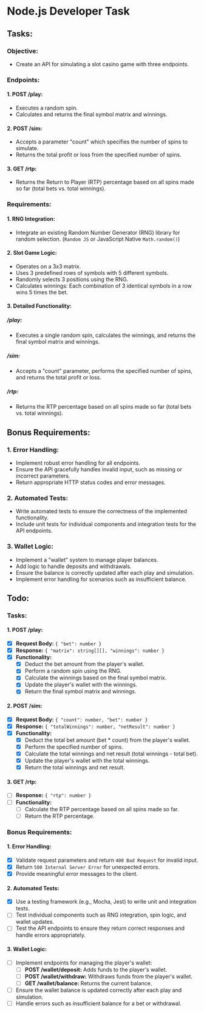 # Node.js Developer Task

## Tasks:

### Objective:

- Create an API for simulating a slot casino game with three endpoints.

### Endpoints:

#### 1. POST /play:

- Executes a random spin.
- Calculates and returns the final symbol matrix and winnings.

#### 2. POST /sim:

- Accepts a parameter "count" which specifies the number of spins to simulate.
- Returns the total profit or loss from the specified number of spins.

#### 3. GET /rtp:

- Returns the Return to Player (RTP) percentage based on all spins made so far (total bets vs. total winnings).

### Requirements:

#### 1. RNG Integration:

- Integrate an existing Random Number Generator (RNG) library for random selection. (`Random JS` or JavaScript Native `Math.random()`)

#### 2. Slot Game Logic:

- Operates on a 3x3 matrix.
- Uses 3 predefined rows of symbols with 5 different symbols.
- Randomly selects 3 positions using the RNG.
- Calculates winnings: Each combination of 3 identical symbols in a row wins 5 times the bet.

#### 3. Detailed Functionality:

##### /play:

- Executes a single random spin, calculates the winnings, and returns the final symbol matrix and winnings.

##### /sim:

- Accepts a "count" parameter, performs the specified number of spins, and returns the total profit or loss.

##### /rtp:

- Returns the RTP percentage based on all spins made so far (total bets vs. total winnings).

## Bonus Requirements:

### 1. Error Handling:

- Implement robust error handling for all endpoints.
- Ensure the API gracefully handles invalid input, such as missing or incorrect parameters.
- Return appropriate HTTP status codes and error messages.

### 2. Automated Tests:

- Write automated tests to ensure the correctness of the implemented functionality.
- Include unit tests for individual components and integration tests for the API endpoints.

### 3. Wallet Logic:

- Implement a "wallet" system to manage player balances.
- Add logic to handle deposits and withdrawals.
- Ensure the balance is correctly updated after each play and simulation.
- Implement error handling for scenarios such as insufficient balance.

## Todo:

### Tasks:

#### 1. POST /play:

- [x] **Request Body:** `{ "bet": number }`
- [x] **Response:** `{ "matrix": string[][], "winnings": number }`
- [x] **Functionality:**
  - [x] Deduct the bet amount from the player's wallet.
  - [x] Perform a random spin using the RNG.
  - [x] Calculate the winnings based on the final symbol matrix.
  - [x] Update the player's wallet with the winnings.
  - [x] Return the final symbol matrix and winnings.

#### 2. POST /sim:

- [x] **Request Body:** `{ "count": number, "bet": number }`
- [x] **Response:** `{ "totalWinnings": number, "netResult": number }`
- [x] **Functionality:**
  - [x] Deduct the total bet amount (bet \* count) from the player's wallet.
  - [x] Perform the specified number of spins.
  - [x] Calculate the total winnings and net result (total winnings - total bet).
  - [x] Update the player's wallet with the total winnings.
  - [x] Return the total winnings and net result.

#### 3. GET /rtp:

- [ ] **Response:** `{ "rtp": number }`
- [ ] **Functionality:**
  - [ ] Calculate the RTP percentage based on all spins made so far.
  - [ ] Return the RTP percentage.

### Bonus Requirements:

#### 1. Error Handling:

- [x] Validate request parameters and return `400 Bad Request` for invalid input.
- [x] Return `500 Internal Server Error` for unexpected errors.
- [x] Provide meaningful error messages to the client.

#### 2. Automated Tests:

- [x] Use a testing framework (e.g., Mocha, Jest) to write unit and integration tests.
- [ ] Test individual components such as RNG integration, spin logic, and wallet updates.
- [ ] Test the API endpoints to ensure they return correct responses and handle errors appropriately.

#### 3. Wallet Logic:

- [ ] Implement endpoints for managing the player's wallet:
  - [ ] **POST /wallet/deposit:** Adds funds to the player's wallet.
  - [ ] **POST /wallet/withdraw:** Withdraws funds from the player's wallet.
  - [ ] **GET /wallet/balance:** Returns the current balance.
- [ ] Ensure the wallet balance is updated correctly after each play and simulation.
- [ ] Handle errors such as insufficient balance for a bet or withdrawal.
